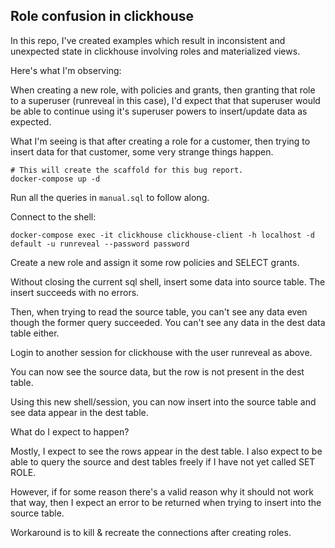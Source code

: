 Role confusion in clickhouse
----------------------------

In this repo, I've created examples which result in inconsistent and unexpected
state in clickhouse involving roles and materialized views.

Here's what I'm observing:

When creating a new role, with policies and grants, then granting that role to
a superuser (runreveal in this case), I'd expect that that superuser would be
able to continue using it's superuser powers to insert/update data as expected.

What I'm seeing is that after creating a role for a customer, then trying to
insert data for that customer, some very strange things happen.

```
# This will create the scaffold for this bug report.
docker-compose up -d
```

Run all the queries in `manual.sql` to follow along.

Connect to the shell:

```
docker-compose exec -it clickhouse clickhouse-client -h localhost -d default -u runreveal --password password
```

Create a new role and assign it some row policies and SELECT grants.

Without closing the current sql shell, insert some data into source table. The
insert succeeds with no errors.

Then, when trying to read the source table, you can't see any data even though
the former query succeeded.  You can't see any data in the dest data table either.

Login to another session for clickhouse with the user runreveal as above.

You can now see the source data, but the row is not present in the dest table.

Using this new shell/session, you can now insert into the source table and see
data appear in the dest table.

What do I expect to happen?

Mostly, I expect to see the rows appear in the dest table. I also expect to be
able to query the source and dest tables freely if I have not yet called SET
ROLE.

However, if for some reason there's a valid reason why it should not work that way,
then I expect an error to be returned when trying to insert into the source
table.

Workaround is to kill & recreate the connections after creating roles.
